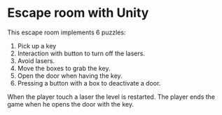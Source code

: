 # Escape room with Unity
This escape room implements 6 puzzles:
1. Pick up a key
2. Interaction with button to turn off the lasers.
3. Avoid lasers.
4. Move the boxes to grab the key.
5. Open the door when having the key.
6. Pressing a button with a box to deactivate a door.

When the player touch a laser the level is restarted.
The player ends the game when he opens the door with the key.
